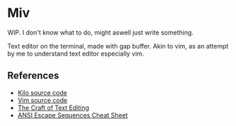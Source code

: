 # Miv
WIP. I don't know what to do, might aswell just write something.

Text editor on the terminal, made with gap buffer. Akin to vim, as an attempt by me to understand text editor especially vim.

## References
- [Kilo source code](https://github.com/snaptoken/kilo-src/tree/master)
- [Vim source code](https://github.com/vim/vim)
- [The Craft of Text Editing](https://www.finseth.com/craft/craft.pdf)
- [ANSI Escape Sequences Cheat Sheet](https://gist.github.com/fnky/458719343aabd01cfb17a3a4f7296797)
